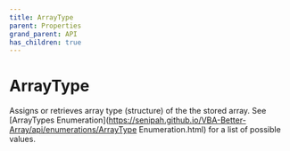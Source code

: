 ```yaml
---
title: ArrayType
parent: Properties
grand_parent: API
has_children: true 
---
```


# ArrayType

Assigns or retrieves array type (structure) of the the stored array. See [ArrayTypes Enumeration](https://senipah.github.io/VBA-Better-Array/api/enumerations/ArrayType Enumeration.html) for a list of possible values.